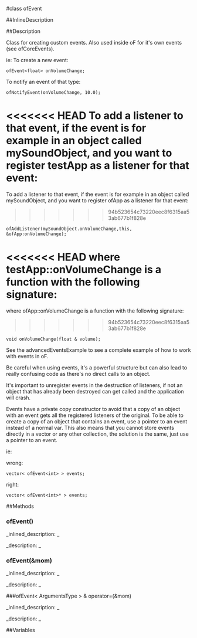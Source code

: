 #class ofEvent


##InlineDescription








##Description

Class for creating custom events. Also used inside oF for it's own events (see ofCoreEvents).

ie: To create a new event:

~~~~{.cpp}
ofEvent<float> onVolumeChange;
~~~~

To notify an event of that type:

~~~~{.cpp}
ofNotifyEvent(onVolumeChange, 10.0);
~~~~

<<<<<<< HEAD
To add a listener to that event, if the event is for example in an object called mySoundObject, and you want to register testApp as a listener for that event:
=======
To add a listener to that event, if the event is for example in an object called mySoundObject, and you want to register ofApp as a listener for that event:
>>>>>>> 94b523654c73220eec8f6315aa53ab677b1f828e

~~~~{.cpp}
ofAddListener(mySoundObject.onVolumeChange,this, &ofApp:onVolumeChange);
~~~~

<<<<<<< HEAD
where testApp::onVolumeChange is a function with the following signature:
=======
where ofApp::onVolumeChange is a function with the following signature:
>>>>>>> 94b523654c73220eec8f6315aa53ab677b1f828e

~~~~{.cpp}
void onVolumeChange(float & volume);
~~~~

See the advancedEventsExample to see a complete example of how to work with events in oF.

Be careful when using events, it's a powerful structure but can also lead to really confusing code as there's no direct calls to an object. 

It's important to unregister events in the destruction of listeners, if not an object that has already been destroyed can get called and the application will crash.

Events have a private copy constructor to avoid that a copy of an object with an event gets all the registered listeners of the original. To be able to create a copy of an object that contains an event, use a pointer to an event instead of a normal var. This also means that you cannot store events directly in a vector or any other collection, the solution is the same, just use a pointer to an event.

ie:

wrong:  
~~~~{.cpp}
vector< ofEvent<int> > events;
~~~~

right:  
~~~~{.cpp}
vector< ofEvent<int>* > events;
~~~~





##Methods



### ofEvent()

<!--
_syntax: ofEvent()_
_name: ofEvent_
_returns: _
_returns_description: _
_parameters: _
_access: public_
_version_started: 0073_
_version_deprecated: _
_summary: _
_constant: False_
_static: no_
_visible: True_
_advanced: False_
-->

_inlined_description: _









_description: _








<!----------------------------------------------------------------------------->

### ofEvent(&mom)

<!--
_syntax: ofEvent(&mom)_
_name: ofEvent_
_returns: _
_returns_description: _
_parameters: const ofEvent< ArgumentsType > &mom_
_access: public_
_version_started: 0073_
_version_deprecated: _
_summary: _
_constant: False_
_static: no_
_visible: True_
_advanced: False_
-->

_inlined_description: _









_description: _








<!----------------------------------------------------------------------------->

###ofEvent< ArgumentsType > & operator=(&mom)

<!--
_syntax: operator=(&mom)_
_name: operator=_
_returns: ofEvent< ArgumentsType > &_
_returns_description: _
_parameters: const ofEvent< ArgumentsType > &mom_
_access: public_
_version_started: 0073_
_version_deprecated: _
_summary: _
_constant: False_
_static: no_
_visible: True_
_advanced: False_
-->

_inlined_description: _









_description: _








<!----------------------------------------------------------------------------->

##Variables



